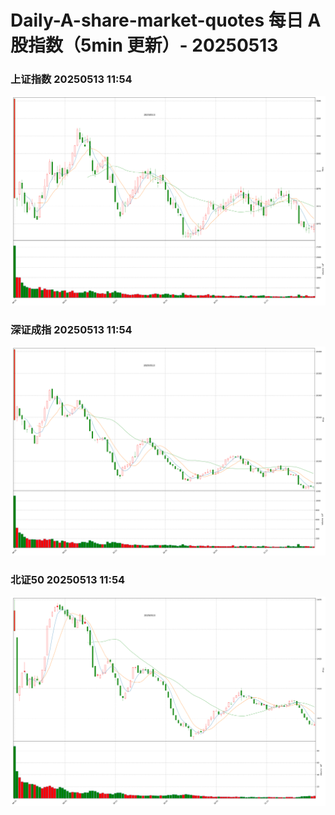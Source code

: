 
# Daily-A-share-market-quotes 每日 A 股指数（5min 更新）- 20250513

### 上证指数 20250513 11:54
![](./fig/2025/5/20250513-sh000001.png)

### 深证成指 20250513 11:54
![](./fig/2025/5/20250513-sz399001.png)

### 北证50 20250513 11:54
![](./fig/2025/5/20250513-bj899050.png)
